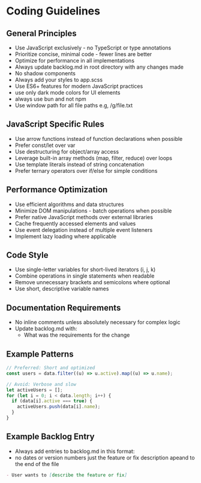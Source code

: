 # Coding Guidelines

## General Principles

- Use JavaScript exclusively - no TypeScript or type annotations
- Prioritize concise, minimal code - fewer lines are better
- Optimize for performance in all implementations
- Always update backlog.md in root directory with any changes made
- No shadow components
- Always add your styles to app.scss
- Use ES6+ features for modern JavaScript practices
- use only dark mode colors for UI elements
- always use bun and not npm
- Use window path for all file paths e.g, /g/file.txt

## JavaScript Specific Rules

- Use arrow functions instead of function declarations when possible
- Prefer const/let over var
- Use destructuring for object/array access
- Leverage built-in array methods (map, filter, reduce) over loops
- Use template literals instead of string concatenation
- Prefer ternary operators over if/else for simple conditions

## Performance Optimization

- Use efficient algorithms and data structures
- Minimize DOM manipulations - batch operations when possible
- Prefer native JavaScript methods over external libraries
- Cache frequently accessed elements and values
- Use event delegation instead of multiple event listeners
- Implement lazy loading where applicable

## Code Style

- Use single-letter variables for short-lived iterators (i, j, k)
- Combine operations in single statements when readable
- Remove unnecessary brackets and semicolons where optional
- Use short, descriptive variable names

## Documentation Requirements

- No inline comments unless absolutely necessary for complex logic
- Update backlog.md with:
  - What was the requirements for the change

## Example Patterns

```javascript
// Preferred: Short and optimized
const users = data.filter((u) => u.active).map((u) => u.name);

// Avoid: Verbose and slow
let activeUsers = [];
for (let i = 0; i < data.length; i++) {
  if (data[i].active === true) {
    activeUsers.push(data[i].name);
  }
}
```

## Example Backlog Entry

- Always add entries to backlog.md in this format:
- no dates or version numbers just the feature or fix description apeand to the end of the file

```md
- User wants to [describe the feature or fix]
```
